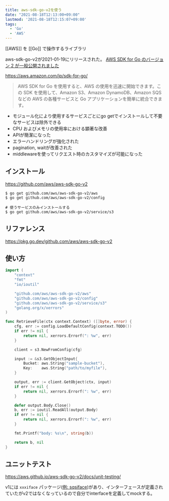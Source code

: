 ```yaml
---
title: aws-sdk-go-v2を使う
date: "2021-08-18T12:13:00+09:00"
lastmod: '2021-08-18T12:15:07+09:00'
tags:
  - 'Go'
  - 'AWS'
---
```


[[AWS]] を [[Go]] で操作するライブラリ

aws-sdk-go-v2が2021-01-19にリリースされた。
[AWS SDK for Go のバージョン 2 が一般公開されました](https://aws.amazon.com/jp/about-aws/whats-new/2021/01/aws-sdk-for-go-version-2-now-generally-available/)

<https://aws.amazon.com/jp/sdk-for-go/>

> AWS SDK for Go を使用すると、AWS の使用を迅速に開始できます。この SDK を使用して、Amazon S3、Amazon DynamoDB、Amazon SQS などの AWS の各種サービスと Go アプリケーションを簡単に統合できます。


- モジュール化により使用するサービスごとにgo getでインストールして不要なサービスは除外できる
- CPU およびメモリの使用率における顕著な改善
- APIが簡潔になった
- エラーハンドリングが強化された
- pagination, waitが改善された
- middlewareを使ってリクエスト時のカスタマイズが可能になった

## インストール

<https://github.com/aws/aws-sdk-go-v2>

```shell
$ go get github.com/aws/aws-sdk-go-v2/aws
$ go get github.com/aws/aws-sdk-go-v2/config

# 使うサービスのみインストールする
$ go get github.com/aws/aws-sdk-go-v2/service/s3
```

## リファレンス

<https://pkg.go.dev/github.com/aws/aws-sdk-go-v2>

## 使い方

```go
import (
	"context"
	"fmt"
	"io/ioutil"

	"github.com/aws/aws-sdk-go-v2/aws"
	"github.com/aws/aws-sdk-go-v2/config"
	"github.com/aws/aws-sdk-go-v2/service/s3"
	"golang.org/x/xerrors"
)

func RetrieveFile(ctx context.Context) ([]byte, error) {
	cfg, err := config.LoadDefaultConfig(context.TODO())
	if err != nil {
		return nil, xerrors.Errorf(": %w", err)
	}

	client = s3.NewFromConfig(cfg)

	input := &s3.GetObjectInput{
		Bucket: aws.String("sample-bucket"),
		Key:    aws.String("path/to/myfile"),
	}

	output, err := client.GetObject(ctx, input)
	if err != nil {
		return nil, xerrors.Errorf(": %w", err)
	}

	defer output.Body.Close()
	b, err := ioutil.ReadAll(output.Body)
	if err != nil {
		return nil, xerrors.Errorf(": %w", err)
	}

	fmt.Printf("body: %s\n", string(b))

	return b, nil
}
```

## ユニットテスト

<https://aws.github.io/aws-sdk-go-v2/docs/unit-testing/>

v1には `xxxiface` パッケージ([例: sqsiface](https://docs.aws.amazon.com/sdk-for-go/api/service/sqs/sqsiface/))があり、インターフェースが定義されていたがv2ではなくなっているので自分でinterfaceを定義してmockする。
